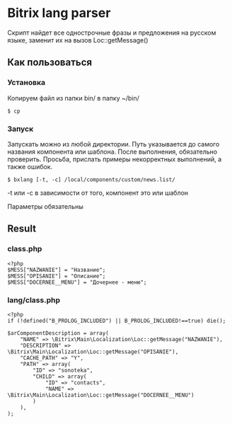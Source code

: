 # Bitrix lang parser #

Скрипт найдет все однострочные фразы и предложения на русском языке, заменит их на вызов Loc::getMessage()

## Как пользоваться ##
### Установка ###
Копируем файл из папки bin/ в папку ~/bin/
```
$ cp
```

### Запуск ###

Запускать можно из любой директории. Путь указывается до самого названия компонента или шаблона.
После выполнения, обязательно проверить. Просьба, прислать примеры некорректных выполнений, а также ошибок.

```
$ bxlang [-t, -c] /local/components/custom/news.list/
```
-t или -c в зависимости от того, компонент это или шаблон

Параметры обязательны

## Result ##
### class.php ###

```
<?php
$MESS["NAZWANIE"] = "Название";
$MESS["OPISANIE"] = "Описание";
$MESS["DOCERNEE__MENU"] = "Дочернее - меню";

```

### lang/class.php ###

```
<?php
if (!defined("B_PROLOG_INCLUDED") || B_PROLOG_INCLUDED!==true) die();

$arComponentDescription = array(
	"NAME" => \Bitrix\Main\Localization\Loc::getMessage("NAZWANIE"),
	"DESCRIPTION" => \Bitrix\Main\Localization\Loc::getMessage("OPISANIE"),
	"CACHE_PATH" => "Y",
	"PATH" => array(
		"ID" => "sonoteka",
		"CHILD" => array(
			"ID" => "contacts",
			"NAME" => \Bitrix\Main\Localization\Loc::getMessage("DOCERNEE__MENU")
		)
	),
);

```